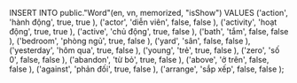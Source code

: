 INSERT INTO public."Word"(en, vn, memorized, "isShow")
	VALUES    ('action', 'hành động', true, true ),
    ('actor', 'diễn viên', false, false ),
    ('activity', 'hoạt động', true, true ),
    ('active', 'chủ động', true, false ),
    ('bath', 'tắm', false, false ),
    ('bedroom', 'phòng ngủ', true, false ),
    ('yard', 'sân', false, false ),
    ('yesterday', 'hôm qua', true, false ),
    ('young', 'trẻ', true, false ),
    ('zero', 'số 0', false, false ),
    ('abandon', 'từ bỏ', true, false ),
    ('above', 'ở trên', false, false ),
    ('against', 'phản đối', true, false ),
    ('arrange', 'sắp xếp', false, false );